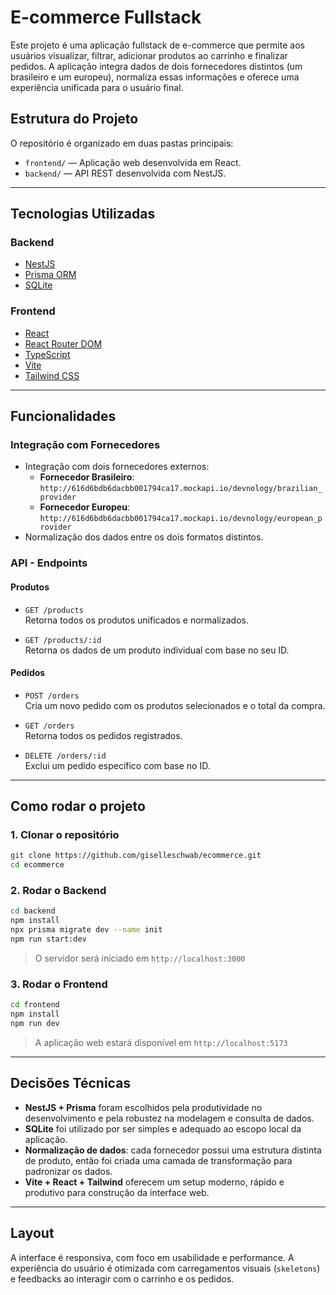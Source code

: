 # E-commerce Fullstack

Este projeto é uma aplicação fullstack de e-commerce que permite aos usuários visualizar, filtrar, adicionar produtos ao carrinho e finalizar pedidos. A aplicação integra dados de dois fornecedores distintos (um brasileiro e um europeu), normaliza essas informações e oferece uma experiência unificada para o usuário final.

## Estrutura do Projeto

O repositório é organizado em duas pastas principais:

- `frontend/` — Aplicação web desenvolvida em React.
- `backend/` — API REST desenvolvida com NestJS.

---

## Tecnologias Utilizadas

### Backend

- [NestJS](https://nestjs.com/) 
- [Prisma ORM](https://www.prisma.io/)
- [SQLite](https://www.sqlite.org/index.html) 

### Frontend

- [React](https://reactjs.org/)
- [React Router DOM](https://reactrouter.com/)
- [TypeScript](https://www.typescriptlang.org/)
- [Vite](https://vitejs.dev/) 
- [Tailwind CSS](https://tailwindcss.com/) 

---

## Funcionalidades

### Integração com Fornecedores

- Integração com dois fornecedores externos:
  - **Fornecedor Brasileiro**: `http://616d6bdb6dacbb001794ca17.mockapi.io/devnology/brazilian_provider`
  - **Fornecedor Europeu**: `http://616d6bdb6dacbb001794ca17.mockapi.io/devnology/european_provider`
- Normalização dos dados entre os dois formatos distintos.

### API - Endpoints

#### Produtos

- `GET /products`  
  Retorna todos os produtos unificados e normalizados.

- `GET /products/:id`  
  Retorna os dados de um produto individual com base no seu ID.

#### Pedidos

- `POST /orders`  
  Cria um novo pedido com os produtos selecionados e o total da compra.

- `GET /orders`  
  Retorna todos os pedidos registrados.

- `DELETE /orders/:id`  
  Exclui um pedido específico com base no ID.

---

## Como rodar o projeto

### 1. Clonar o repositório

```bash
git clone https://github.com/giselleschwab/ecommerce.git
cd ecommerce
```

### 2. Rodar o Backend

```bash
cd backend
npm install
npx prisma migrate dev --name init
npm run start:dev
```

> O servidor será iniciado em `http://localhost:3000`

### 3. Rodar o Frontend

```bash
cd frontend
npm install
npm run dev
```

> A aplicação web estará disponível em `http://localhost:5173`

---

##  Decisões Técnicas

- **NestJS + Prisma** foram escolhidos pela produtividade no desenvolvimento e pela robustez na modelagem e consulta de dados.
- **SQLite** foi utilizado por ser simples e adequado ao escopo local da aplicação.
- **Normalização de dados**: cada fornecedor possui uma estrutura distinta de produto, então foi criada uma camada de transformação para padronizar os dados.
- **Vite + React + Tailwind** oferecem um setup moderno, rápido e produtivo para construção da interface web.

---

## Layout

A interface é responsiva, com foco em usabilidade e performance. A experiência do usuário é otimizada com carregamentos visuais (`skeletons`) e feedbacks ao interagir com o carrinho e os pedidos.
